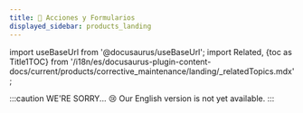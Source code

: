 ```yaml
---
title: 🔧 Acciones y Formularios
displayed_sidebar: products_landing
---
```


import useBaseUrl from '@docusaurus/useBaseUrl'; 
import Related, {toc as Title1TOC} from '/i18n/es/docusaurus-plugin-content-docs/current/products/corrective_maintenance/landing/_relatedTopics.mdx'; 

:::caution WE'RE SORRY... 😢
Our English version is not yet available.
:::

<Related/>